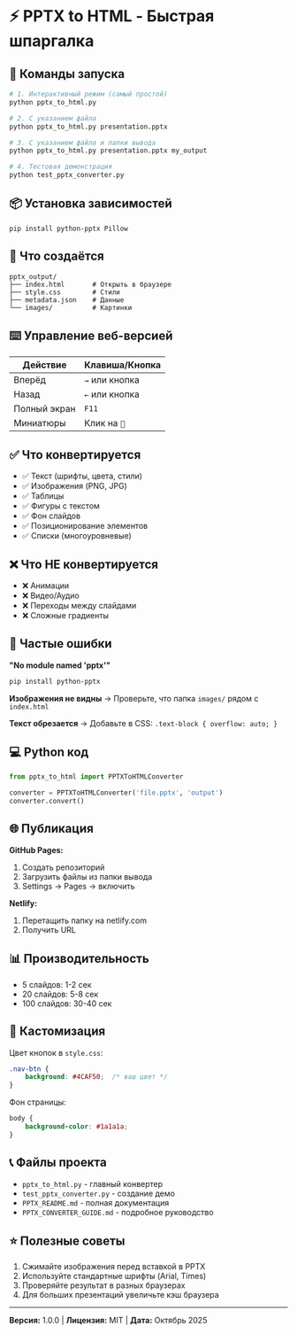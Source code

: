 # ⚡ PPTX to HTML - Быстрая шпаргалка

## 🚀 Команды запуска

```bash
# 1. Интерактивный режим (самый простой)
python pptx_to_html.py

# 2. С указанием файла
python pptx_to_html.py presentation.pptx

# 3. С указанием файла и папки вывода
python pptx_to_html.py presentation.pptx my_output

# 4. Тестовая демонстрация
python test_pptx_converter.py
```

## 📦 Установка зависимостей

```bash
pip install python-pptx Pillow
```

## 📁 Что создаётся

```
pptx_output/
├── index.html       # Открыть в браузере
├── style.css        # Стили
├── metadata.json    # Данные
└── images/          # Картинки
```

## ⌨️ Управление веб-версией

| Действие | Клавиша/Кнопка |
|----------|----------------|
| Вперёд | `→` или кнопка |
| Назад | `←` или кнопка |
| Полный экран | `F11` |
| Миниатюры | Клик на `📑` |

## ✅ Что конвертируется

- ✅ Текст (шрифты, цвета, стили)
- ✅ Изображения (PNG, JPG)
- ✅ Таблицы
- ✅ Фигуры с текстом
- ✅ Фон слайдов
- ✅ Позиционирование элементов
- ✅ Списки (многоуровневые)

## ❌ Что НЕ конвертируется

- ❌ Анимации
- ❌ Видео/Аудио
- ❌ Переходы между слайдами
- ❌ Сложные градиенты

## 🐛 Частые ошибки

**"No module named 'pptx'"**
```bash
pip install python-pptx
```

**Изображения не видны**
→ Проверьте, что папка `images/` рядом с `index.html`

**Текст обрезается**
→ Добавьте в CSS: `.text-block { overflow: auto; }`

## 💻 Python код

```python
from pptx_to_html import PPTXToHTMLConverter

converter = PPTXToHTMLConverter('file.pptx', 'output')
converter.convert()
```

## 🌐 Публикация

**GitHub Pages:**
1. Создать репозиторий
2. Загрузить файлы из папки вывода
3. Settings → Pages → включить

**Netlify:**
1. Перетащить папку на netlify.com
2. Получить URL

## 📊 Производительность

- 5 слайдов: 1-2 сек
- 20 слайдов: 5-8 сек
- 100 слайдов: 30-40 сек

## 🎨 Кастомизация

Цвет кнопок в `style.css`:
```css
.nav-btn {
    background: #4CAF50;  /* ваш цвет */
}
```

Фон страницы:
```css
body {
    background-color: #1a1a1a;
}
```

## 📞 Файлы проекта

- `pptx_to_html.py` - главный конвертер
- `test_pptx_converter.py` - создание демо
- `PPTX_README.md` - полная документация
- `PPTX_CONVERTER_GUIDE.md` - подробное руководство

## ⭐ Полезные советы

1. Сжимайте изображения перед вставкой в PPTX
2. Используйте стандартные шрифты (Arial, Times)
3. Проверяйте результат в разных браузерах
4. Для больших презентаций увеличьте кэш браузера

---

**Версия:** 1.0.0 | **Лицензия:** MIT | **Дата:** Октябрь 2025
